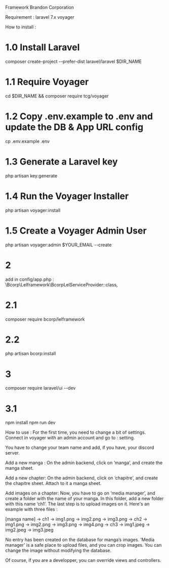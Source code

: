 Framework Brandon Corporation

Requirement :
laravel 7.x
voyager


How to install :
# 1.0 Install Laravel
composer create-project --prefer-dist laravel/laravel $DIR_NAME

# 1.1 Require Voyager
cd $DIR_NAME && composer require tcg/voyager

# 1.2 Copy .env.example to .env and update the DB & App URL config
cp .env.example .env

# 1.3 Generate a Laravel key
php artisan key:generate

# 1.4 Run the Voyager Installer
php artisan voyager:install

# 1.5 Create a Voyager Admin User
php artisan voyager:admin $YOUR_EMAIL --create

# 2
add in config/app.php : \Bcorp\Lelframework\BcorpLelServiceProvider::class,

# 2.1
composer require bcorp/lelframework

# 2.2
php artisan bcorp:install

# 3
composer require laravel/ui --dev

# 3.1
npm install
npm run dev



How to use :
For the first time, you need to change a bit of settings. Connect in voyager with an admin account and go to : setting.

You have to change your team name and add, if you have, your discord server.


Add a new manga :
On the admin backend, click on ‘manga’, and create the manga sheet.

Add a new chapter:
On the admin backend, click on ‘chapitre’, and create the chapitre sheet. Attach to it a manga sheet.

Add images on a chapter:
Now, you have to go on ‘media manager’, and create a folder with the name of your manga. 
In this folder, add a new folder with this name ‘ch1’. The last step is to upload images on it.
Here's an example with three files :

[manga name] -> ch1 -> img1.png
            -> img2.png
            -> img3.png
        -> ch2 -> img1.png
            -> img2.png
            -> img3.png
            -> img4.png
        -> ch3 -> img1.jpeg
            -> img2.jpeg
            -> img3.jpeg

No entry has been created on the database for manga’s images. ‘Media manager’ is a safe place to upload files, and you can crop images. 
You can change the image without modifying the database.


Of course, if you are a developper, you can override views and controllers.
